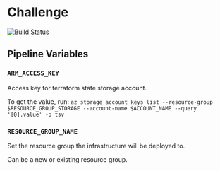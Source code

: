 # Challenge

[![Build Status](https://dev.azure.com/schepkebailey/challenge/_apis/build/status/bschepke.challenge?branchName=master)](https://dev.azure.com/schepkebailey/challenge/_build/latest?definitionId=1&branchName=master)

## Pipeline Variables

### `ARM_ACCESS_KEY`
Access key for terraform state storage account.

To get the value, run: `az storage account keys list --resource-group $RESOURCE_GROUP_STORAGE --account-name $ACCOUNT_NAME --query '[0].value' -o tsv`

### `RESOURCE_GROUP_NAME`
Set the resource group the infrastructure will be deployed to.

Can be a new or existing resource group.